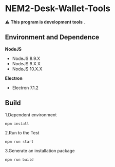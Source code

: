 # NEM2-Desk-Wallet-Tools
:warning: **This program is development tools .**

## Environment and Dependence

**NodeJS**
- NodeJS 8.9.X
- NodeJS 9.X.X
- NodeJS 10.X.X


**Electron**
- Electron 7.1.2

## Build
1.Dependent environment
```
npm install 
```
2.Run to the Test
```
npm run start 
```
3.Generate an installation package
```
npm run build 
```

